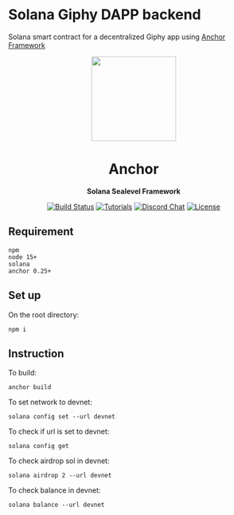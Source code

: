 # Solana Giphy DAPP backend
Solana smart contract for a decentralized Giphy app using [Anchor Framework](https://hackmd.io/@ironaddicteddog/solana-anchor-escrow)
<div align="center">
  <img height="170x" src="https://pbs.twimg.com/media/FVUVaO9XEAAulvK?format=png&name=small" />

  <h1>Anchor</h1>

  <p>
    <strong>Solana Sealevel Framework</strong>
  </p>

  <p>
    <a href="https://github.com/project-serum/anchor/actions"><img alt="Build Status" src="https://github.com/project-serum/anchor/actions/workflows/tests.yaml/badge.svg" /></a>
    <a href="https://project-serum.github.io/anchor/"><img alt="Tutorials" src="https://img.shields.io/badge/docs-tutorials-blueviolet" /></a>
    <a href="https://discord.gg/PDeRXyVURd"><img alt="Discord Chat" src="https://img.shields.io/discord/889577356681945098?color=blueviolet" /></a>
    <a href="https://opensource.org/licenses/Apache-2.0"><img alt="License" src="https://img.shields.io/github/license/project-serum/anchor?color=blueviolet" /></a>
  </p>
</div>

## Requirement
```
npm 
node 15+
solana 
anchor 0.25+
```
## Set up
On the root directory:
```
npm i
```

## Instruction
To build:
```
anchor build
```
To set network to devnet:
```
solana config set --url devnet
```
To check if url is set to devnet:
```
solana config get
```
To check airdrop sol in devnet:
```
solana airdrop 2 --url devnet
```
To check balance in devnet:
```
solana balance --url devnet
```
